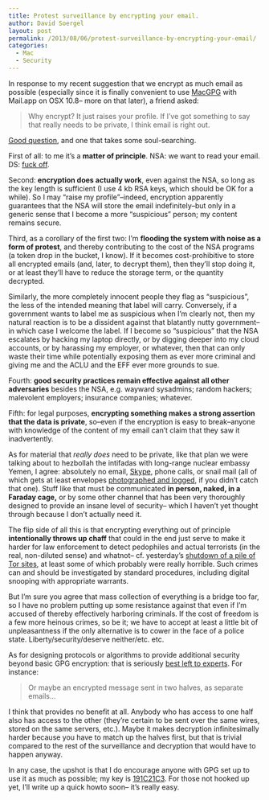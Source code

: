 ```yaml
---
title: Protest surveillance by encrypting your email.
author: David Soergel
layout: post
permalink: /2013/08/06/protest-surveillance-by-encrypting-your-email/
categories:
  - Mac
  - Security
---
```

In response to my recent suggestion that we encrypt as much email as possible (especially since it is finally convenient to use [MacGPG][1] with Mail.app on OSX 10.8&#8211; more on that later), a friend asked:

> Why encrypt? It just raises your profile. If I&#8217;ve got something to say that really needs to be private, I think email is right out.

[Good question][2], and one that takes some soul-searching.

<!--more-->

First of all: to me it&#8217;s a **matter of principle**. NSA: we want to read your email. DS: [fuck off][3].

Second: **encryption does actually work**, even against the NSA, so long as the key length is sufficient (I use 4 kb RSA keys, which should be OK for a while). So I may &#8220;raise my profile&#8221;&#8211;indeed, encryption apparently guarantees that the NSA will store the email indefinitely&#8211;but only in a generic sense that I become a more &#8220;suspicious&#8221; person; my content remains secure.

Third, as a corollary of the first two: I&#8217;m **flooding the system with noise as a form of protest**, and thereby contributing to the cost of the NSA programs (a token drop in the bucket, I know). If it becomes cost-prohibitive to store all encrypted emails (and, later, to decrypt them), then they&#8217;ll stop doing it, or at least they&#8217;ll have to reduce the storage term, or the quantity decrypted.

Similarly, the more completely innocent people they flag as &#8220;suspicious&#8221;, the less of the intended meaning that label will carry. Conversely, if a government wants to label me as suspicious when I&#8217;m clearly not, then my natural reaction is to be a dissident against that blatantly nutty government&#8211; in which case I welcome the label. If I become so &#8220;suspicious&#8221; that the NSA escalates by hacking my laptop directly, or by digging deeper into my cloud accounts, or by harassing my employer, or whatever, then that can only waste their time while potentially exposing them as ever more criminal and giving me and the ACLU and the EFF ever more grounds to sue.

Fourth: **good security practices remain effective against all other adversaries** besides the NSA, e.g. wayward sysadmins; random hackers; malevolent employers; insurance companies; whatever.

Fifth: for legal purposes, **encrypting something makes a strong assertion that the data is private**, so&#8211;even if the encryption is easy to break&#8211;anyone with knowledge of the content of my email can&#8217;t claim that they saw it inadvertently.

As for material that *really does* need to be private, like that plan we were talking about to hezbollah the intifadas with long-range nuclear embassy Yemen, I agree: absolutely no email, [Skype][4], phone calls, or snail mail (all of which gets at least envelopes [photographed and logged][5], if you didn&#8217;t catch that one). Stuff like that must be communicated **in person, naked, in a Faraday cage,** or by some other channel that has been very thoroughly designed to provide an insane level of security&#8211; which I haven&#8217;t yet thought through because I don&#8217;t actually need it.

The flip side of all this is that encrypting everything out of principle **intentionally throws up chaff** that could in the end just serve to make it harder for law enforcement to detect pedophiles and actual terrorists (in the real, non-diluted sense) and whatnot&#8211; cf. yesterday&#8217;s [shutdown of a pile of Tor sites][6], at least some of which probably were really horrible. Such crimes can and should be investigated by standard procedures, including digital snooping with appropriate warrants.

But I&#8217;m sure you agree that mass collection of everything is a bridge too far, so I have no problem putting up some resistance against that even if I&#8217;m accused of thereby effectively harboring criminals. If the cost of freedom is a few more heinous crimes, so be it; we have to accept at least a little bit of unpleasantness if the only alternative is to cower in the face of a police state. Liberty/security/deserve neither/etc. etc.

As for designing protocols or algorithms to provide additional security beyond basic GPG encryption: that is seriously [best left to experts][7]. For instance:

> Or maybe an encrypted message sent in two halves, as separate emails…

I think that provides no benefit at all. Anybody who has access to one half also has access to the other (they&#8217;re certain to be sent over the same wires, stored on the same servers, etc.). Maybe it makes decryption infinitesimally harder because you have to match up the halves first, but that is trivial compared to the rest of the surveillance and decryption that would have to happen anyway.

In any case, the upshot is that I do encourage anyone with GPG set up to use it as much as possible; my key is [191C21C3][8]. For those not hooked up yet, I&#8217;ll write up a quick howto soon&#8211; it&#8217;s really easy.

 [1]: https://gpgtools.org/
 [2]: http://www.techrepublic.com/blog/it-security/does-using-encryption-make-you-a-bigger-target-for-the-nsa/
 [3]: https://en.wikipedia.org/wiki/Fourth_Amendment_to_the_United_States_Constitution
 [4]: http://www.theguardian.com/world/2013/jul/11/microsoft-nsa-collaboration-user-data
 [5]: https://en.wikipedia.org/wiki/Mail_Isolation_Control_and_Tracking
 [6]: http://boingboing.net/2013/08/04/anonymous-web-host-shut-down.html
 [7]: https://www.schneier.com/blog/archives/2011/04/schneiers_law.html
 [8]: http://pgp.mit.edu:11371/pks/lookup?op=get&search=0x36D5FFC7191C21C3